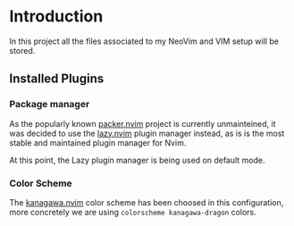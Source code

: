 # Introduction

In this project all the files associated to my NeoVim and VIM setup will be stored.

## Installed Plugins

### Package manager

As the popularly known [packer.nvim](https://github.com/wbthomason/packer.nvim) project is currently unmainteined,
it was decided to use the [lazy.nvim](https://github.com/folke/lazy.nvim) plugin manager instead, as is is the most
stable and maintained plugin manager for Nvim.

At this point, the Lazy plugin manager is being used on default mode.

### Color Scheme

The [kanagawa.nvim](https://github.com/rebelot/kanagawa.nvim) color scheme has been choosed in this configuration,
more concretely we are using `colorscheme kanagawa-dragon` colors.

